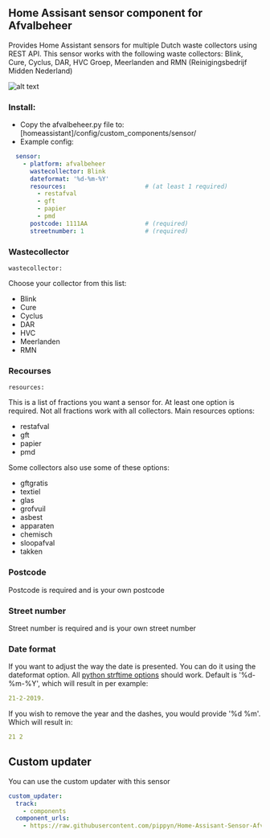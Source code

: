 ## Home Assisant sensor component for Afvalbeheer

Provides Home Assistant sensors for multiple Dutch waste collectors using REST API.
This sensor works with the following waste collectors: Blink, Cure, Cyclus, DAR, HVC Groep, Meerlanden and RMN (Reinigingsbedrijf Midden Nederland)

![alt text](https://github.com/pippyn/Home-Assisant-Sensor-Cure-Afvalbeheer/blob/master/example.png)

### Install:
- Copy the afvalbeheer.py file to: [homeassistant]/config/custom_components/sensor/
- Example config:

```yaml
  sensor:
    - platform: afvalbeheer
      wastecollector: Blink
      dateformat: '%d-%m-%Y'
      resources:                      # (at least 1 required)
        - restafval
        - gft
        - papier
        - pmd
      postcode: 1111AA                # (required)
      streetnumber: 1                 # (required)
```
### Wastecollector
```
wastecollector:
```
Choose your collector from this list:
  - Blink
  - Cure
  - Cyclus
  - DAR
  - HVC
  - Meerlanden
  - RMN

### Recourses
```
resources:
```
This is a list of fractions you want a sensor for. At least one option is required. Not all fractions work with all collectors.
Main resources options:
  - restafval
  - gft
  - papier
  - pmd

Some collectors also use some of these options:
  - gftgratis
  - textiel
  - glas
  - grofvuil
  - asbest
  - apparaten
  - chemisch
  - sloopafval
  - takken

### Postcode
Postcode is required and is your own postcode

### Street number
Street number is required and is your own street number

### Date format
If you want to adjust the way the date is presented. You can do it using the dateformat option. All [python strftime options](http://strftime.org/) should work.
Default is '%d-%m-%Y', which will result in per example: 
```yaml
21-2-2019.
```
If you wish to remove the year and the dashes, you would provide '%d %m'. Which will result in: 
```yaml
21 2
```

## Custom updater
You can use the custom updater with this sensor
```yaml
custom_updater:
  track:
    - components
  component_urls:
    - https://raw.githubusercontent.com/pippyn/Home-Assisant-Sensor-Afvalbeheer/master/custom_components.json
```

